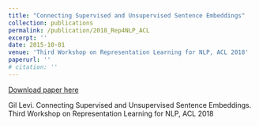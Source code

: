 ```yaml
---
title: "Connecting Supervised and Unsupervised Sentence Embeddings"
collection: publications
permalink: /publication/2018_Rep4NLP_ACL
excerpt: ''
date: 2015-10-01
venue: 'Third Workshop on Representation Learning for NLP, ACL 2018'
paperurl: ''
# citation: ''
---
```


[Download paper here](http://academicpages.github.io/files/paper3.pdf)

Gil Levi. Connecting Supervised and Unsupervised Sentence Embeddings. Third Workshop on Representation Learning for NLP, ACL 2018
